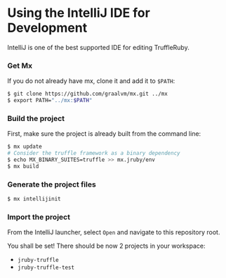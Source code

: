 # Using the IntelliJ IDE for Development

IntelliJ is one of the best supported IDE for editing TruffleRuby.

### Get Mx

If you do not already have mx, clone it and add it to `$PATH`:
```bash
$ git clone https://github.com/graalvm/mx.git ../mx
$ export PATH="../mx:$PATH"
```

### Build the project

First, make sure the project is already built from the command line:
```bash
$ mx update
# Consider the truffle framework as a binary dependency
$ echo MX_BINARY_SUITES=truffle >> mx.jruby/env
$ mx build
```

### Generate the project files

```bash
$ mx intellijinit
```

### Import the project

From the IntelliJ launcher, select `Open` and navigate to this repository root.

You shall be set!
There should be now 2 projects in your workspace:
* `jruby-truffle`
* `jruby-truffle-test`
